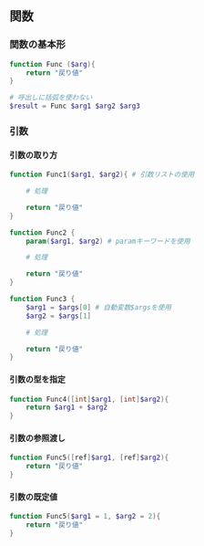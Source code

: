 ## 関数

### 関数の基本形

```powershell
function Func ($arg){
    return "戻り値"
}

# 呼出しに括弧を使わない
$result = Func $arg1 $arg2 $arg3
```

### 引数

#### 引数の取り方

```powershell
function Func1($arg1, $arg2){ # 引数リストの使用

    # 処理

    return "戻り値"
}

function Func2 {
    param($arg1, $arg2) # paramキーワードを使用

    # 処理

    return "戻り値"
}

function Func3 {
    $arg1 = $args[0] # 自動変数$argsを使用
    $arg2 = $args[1]

    # 処理

    return "戻り値"
}
```

#### 引数の型を指定

```powershell
function Func4([int]$arg1, [int]$arg2){
    return $arg1 + $arg2
}
```

#### 引数の参照渡し

```powershell
function Func5([ref]$arg1, [ref]$arg2){
    return "戻り値"
}
```

#### 引数の既定値

```powershell
function Func5($arg1 = 1, $arg2 = 2){
    return "戻り値"
}
```
